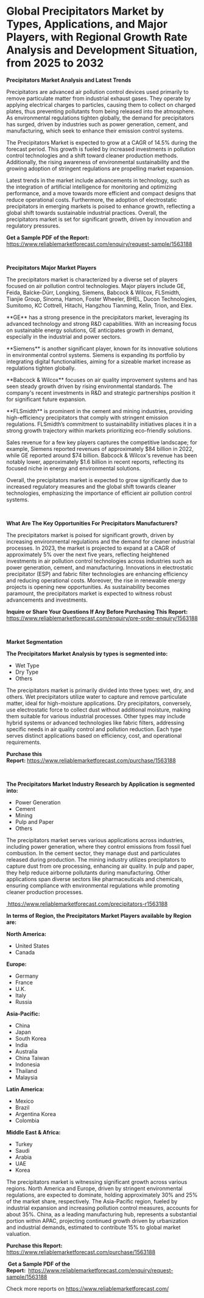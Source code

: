 <p><h1>Global Precipitators Market by Types, Applications, and Major Players, with Regional Growth Rate Analysis and Development Situation, from 2025 to 2032</h1></p><p><strong>Precipitators Market Analysis and Latest Trends</strong></p>
<p><p>Precipitators are advanced air pollution control devices used primarily to remove particulate matter from industrial exhaust gases. They operate by applying electrical charges to particles, causing them to collect on charged plates, thus preventing pollutants from being released into the atmosphere. As environmental regulations tighten globally, the demand for precipitators has surged, driven by industries such as power generation, cement, and manufacturing, which seek to enhance their emission control systems.</p><p>The Precipitators Market is expected to grow at a CAGR of 14.5% during the forecast period. This growth is fueled by increased investments in pollution control technologies and a shift toward cleaner production methods. Additionally, the rising awareness of environmental sustainability and the growing adoption of stringent regulations are propelling market expansion. </p><p>Latest trends in the market include advancements in technology, such as the integration of artificial intelligence for monitoring and optimizing performance, and a move towards more efficient and compact designs that reduce operational costs. Furthermore, the adoption of electrostatic precipitators in emerging markets is poised to enhance growth, reflecting a global shift towards sustainable industrial practices. Overall, the precipitators market is set for significant growth, driven by innovation and regulatory pressures.</p></p>
<p><strong>Get a Sample PDF of the Report:&nbsp;</strong> <a href="https://www.reliablemarketforecast.com/enquiry/request-sample/1563188?utm_campaign=2747&utm_medium=2&utm_source=Github&utm_content=ia&utm_term=22022025&utm_id=precipitators">https://www.reliablemarketforecast.com/enquiry/request-sample/1563188</a></p>
<p>&nbsp;</p>
<p><strong>Precipitators Major Market Players</strong></p>
<p><p>The precipitators market is characterized by a diverse set of players focused on air pollution control technologies. Major players include GE, Feida, Balcke-Dürr, Longking, Siemens, Babcock & Wilcox, FLSmidth, Tianjie Group, Sinoma, Hamon, Foster Wheeler, BHEL, Ducon Technologies, Sumitomo, KC Cottrell, Hitachi, Hangzhou Tianming, Kelin, Trion, and Elex.</p><p>**GE** has a strong presence in the precipitators market, leveraging its advanced technology and strong R&D capabilities. With an increasing focus on sustainable energy solutions, GE anticipates growth in demand, especially in the industrial and power sectors.</p><p>**Siemens** is another significant player, known for its innovative solutions in environmental control systems. Siemens is expanding its portfolio by integrating digital functionalities, aiming for a sizeable market increase as regulations tighten globally.</p><p>**Babcock & Wilcox** focuses on air quality improvement systems and has seen steady growth driven by rising environmental standards. The company's recent investments in R&D and strategic partnerships position it for significant future expansion.</p><p>**FLSmidth** is prominent in the cement and mining industries, providing high-efficiency precipitators that comply with stringent emission regulations. FLSmidth’s commitment to sustainability initiatives places it in a strong growth trajectory within markets prioritizing eco-friendly solutions.</p><p>Sales revenue for a few key players captures the competitive landscape; for example, Siemens reported revenues of approximately $84 billion in 2022, while GE reported around $74 billion. Babcock & Wilcox's revenue has been notably lower, approximately $1.6 billion in recent reports, reflecting its focused niche in energy and environmental solutions.</p><p>Overall, the precipitators market is expected to grow significantly due to increased regulatory measures and the global shift towards cleaner technologies, emphasizing the importance of efficient air pollution control systems.</p></p>
<p>&nbsp;</p>
<p><strong>What Are The Key Opportunities For Precipitators Manufacturers?</strong></p>
<p><p>The precipitators market is poised for significant growth, driven by increasing environmental regulations and the demand for cleaner industrial processes. In 2023, the market is projected to expand at a CAGR of approximately 5% over the next five years, reflecting heightened investments in air pollution control technologies across industries such as power generation, cement, and manufacturing. Innovations in electrostatic precipitator (ESP) and fabric filter technologies are enhancing efficiency and reducing operational costs. Moreover, the rise in renewable energy projects is opening new opportunities. As sustainability becomes paramount, the precipitators market is expected to witness robust advancements and investments.</p></p>
<p><strong>Inquire or Share Your Questions If Any Before Purchasing This Report:</strong> <a href="https://www.reliablemarketforecast.com/enquiry/pre-order-enquiry/1563188?utm_campaign=2747&utm_medium=2&utm_source=Github&utm_content=ia&utm_term=22022025&utm_id=precipitators">https://www.reliablemarketforecast.com/enquiry/pre-order-enquiry/1563188</a></p>
<p>&nbsp;</p>
<p><strong>Market Segmentation</strong></p>
<p><strong>The Precipitators Market Analysis by types is segmented into:</strong></p>
<p><ul><li>Wet Type</li><li>Dry Type</li><li>Others</li></ul></p>
<p><p>The precipitators market is primarily divided into three types: wet, dry, and others. Wet precipitators utilize water to capture and remove particulate matter, ideal for high-moisture applications. Dry precipitators, conversely, use electrostatic force to collect dust without additional moisture, making them suitable for various industrial processes. Other types may include hybrid systems or advanced technologies like fabric filters, addressing specific needs in air quality control and pollution reduction. Each type serves distinct applications based on efficiency, cost, and operational requirements.</p></p>
<p><strong>Purchase this Report:&nbsp;</strong><a href="https://www.reliablemarketforecast.com/purchase/1563188?utm_campaign=2747&utm_medium=2&utm_source=Github&utm_content=ia&utm_term=22022025&utm_id=precipitators">https://www.reliablemarketforecast.com/purchase/1563188</a></p>
<p>&nbsp;</p>
<p><strong>The Precipitators Market Industry Research by Application is segmented into:</strong></p>
<p><ul><li>Power Generation</li><li>Cement</li><li>Mining</li><li>Pulp and Paper</li><li>Others</li></ul></p>
<p><p>The precipitators market serves various applications across industries, including power generation, where they control emissions from fossil fuel combustion. In the cement sector, they manage dust and particulates released during production. The mining industry utilizes precipitators to capture dust from ore processing, enhancing air quality. In pulp and paper, they help reduce airborne pollutants during manufacturing. Other applications span diverse sectors like pharmaceuticals and chemicals, ensuring compliance with environmental regulations while promoting cleaner production processes.</p></p>
<p><a href="https://www.reliablemarketforecast.com/precipitators-r1563188?utm_campaign=2747&utm_medium=2&utm_source=Github&utm_content=ia&utm_term=22022025&utm_id=precipitators">&nbsp;https://www.reliablemarketforecast.com/precipitators-r1563188</a></p>
<p><strong>In terms of Region, the Precipitators Market Players available by Region are:</strong></p>
<p>
    <p> <strong> North America: </strong>
        <ul>
            <li>United States</li>
            <li>Canada</li>
        </ul>
        </p> 
    <p> <strong> Europe: </strong>
        <ul>
            <li>Germany</li>
            <li>France</li>
            <li>U.K.</li>
            <li>Italy</li>
            <li>Russia</li>
        </ul>
        </p> 
    <p> <strong> Asia-Pacific: </strong>
        <ul>
            <li>China</li>
            <li>Japan</li>
            <li>South Korea</li>
            <li>India</li>
            <li>Australia</li>
            <li>China Taiwan</li>
            <li>Indonesia</li>
            <li>Thailand</li>
            <li>Malaysia</li>
        </ul>
        </p> 
    <p> <strong> Latin America: </strong>
        <ul>
            <li>Mexico</li>
            <li>Brazil</li>
            <li>Argentina Korea</li>
            <li>Colombia</li>
        </ul>
        </p> 
    <p> <strong> Middle East & Africa: </strong>
        <ul>
            <li>Turkey</li>
            <li>Saudi</li>
            <li>Arabia</li>
            <li>UAE</li>
            <li>Korea</li>
        </ul>
    </p>
    </p>
<p><p>The precipitators market is witnessing significant growth across various regions. North America and Europe, driven by stringent environmental regulations, are expected to dominate, holding approximately 30% and 25% of the market share, respectively. The Asia-Pacific region, fueled by industrial expansion and increasing pollution control measures, accounts for about 35%. China, as a leading manufacturing hub, represents a substantial portion within APAC, projecting continued growth driven by urbanization and industrial demands, estimated to contribute 15% to global market valuation.</p></p>
<p><strong>Purchase this Report: </strong><a href="https://www.reliablemarketforecast.com/purchase/1563188?utm_campaign=2747&utm_medium=2&utm_source=Github&utm_content=ia&utm_term=22022025&utm_id=precipitators">https://www.reliablemarketforecast.com/purchase/1563188</a></p>
<p>&nbsp;<strong>Get a Sample PDF of the Report:&nbsp;&nbsp;</strong><a href="https://www.reliablemarketforecast.com/enquiry/request-sample/1563188?utm_campaign=2747&utm_medium=2&utm_source=Github&utm_content=ia&utm_term=22022025&utm_id=precipitators">https://www.reliablemarketforecast.com/enquiry/request-sample/1563188</a></p>
<p><strong></strong></p>
<p>Check more reports on <a href="https://www.reliablemarketforecast.com/?utm_campaign=2747&utm_medium=2&utm_source=Github&utm_content=ia&utm_term=22022025&utm_id=precipitators">https://www.reliablemarketforecast.com/</a></p>